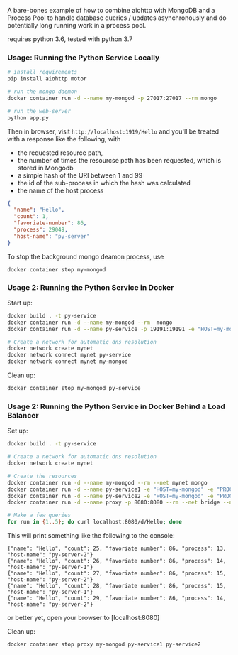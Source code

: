 A bare-bones example of how to combine aiohttp with MongoDB and a Process Pool
to handle database queries / updates asynchronously and do potentially long
running work in a process pool.

requires python 3.6, tested with python 3.7

### Usage: Running the Python Service Locally

```bash
# install requirements
pip install aiohttp motor

# run the mongo daemon
docker container run -d --name my-mongod -p 27017:27017 --rm mongo

# run the web-server
python app.py
```


Then in browser, visit `http://localhost:1919/Hello` and you'll be treated with
a response like the following, with 
* the requested resource path, 
* the number of times the resourcse path has been requested, which is stored in Mongodb
* a simple hash of the URI between 1 and 99
* the id of the sub-process in which the hash was calculated
* the name of the host process


```json
{
  "name": "Hello",
  "count": 1,
  "favoriate-number": 86,
  "process": 29049,
  "host-name": "py-server"
}
```

To stop the background mongo deamon process, use

```
docker container stop my-mongod
```


### Usage 2: Running the Python Service in Docker

Start up:

```bash
docker build . -t py-service
docker container run -d --name my-mongod --rm  mongo
docker container run -d --name py-service -p 19191:19191 -e "HOST=my-mongod" -e "PROCESS_COUNT=2" --rm py-service

# Create a network for automatic dns resolution
docker network create mynet
docker network connect mynet py-service
docker network connect mynet my-mongod
```

Clean up:

```bash
docker container stop my-mongod py-service
```

### Usage 2: Running the Python Service in Docker Behind a Load Balancer

Set up:

```bash
docker build . -t py-service

# Create a network for automatic dns resolution
docker network create mynet

# Create the resources
docker container run -d --name my-mongod --rm --net mynet mongo
docker container run -d --name py-service1 -e "HOST=my-mongod" -e "PROCESS_COUNT=3" -e "NAME=py-server-1" --rm --net mynet py-service
docker container run -d --name py-service2 -e "HOST=my-mongod" -e "PROCESS_COUNT=3" -e "NAME=py-server-2" --rm --net mynet py-service
docker container run -d --name proxy -p 8080:8080 --rm --net bridge --net mynet -v $(pwd)/ui/build:/www/data:ro -v $(pwd):/etc/nginx:ro nginx

# Make a few queries
for run in {1..5}; do curl localhost:8080/d/Hello; done
```


This will print something like the following to the console:

```
{"name": "Hello", "count": 25, "favoriate number": 86, "process": 13, "host-name": "py-server-2"}
{"name": "Hello", "count": 26, "favoriate number": 86, "process": 14, "host-name": "py-server-1"}
{"name": "Hello", "count": 27, "favoriate number": 86, "process": 15, "host-name": "py-server-2"}
{"name": "Hello", "count": 28, "favoriate number": 86, "process": 15, "host-name": "py-server-1"}
{"name": "Hello", "count": 29, "favoriate number": 86, "process": 14, "host-name": "py-server-2"}
```

or better yet, open your browser to [localhost:8080]

Clean up:
```bash
docker container stop proxy my-mongod py-service1 py-service2
```
<!--
curl -d '{"name":"Hello"}' -H "Content-Type: application/json" -X POST http://localhost:8080/d/
-->

